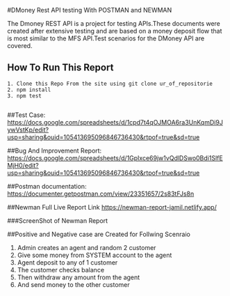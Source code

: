 #DMoney Rest API testing With POSTMAN and NEWMAN

The Dmoney REST API is a project for testing APIs.These documents were created after extensive testing and are based on a money deposit flow that is most similar to the MFS API.Test scenarios for the DMoney API are covered.

## How To Run This Report
```
1. Clone this Repo From the site using git clone ur_of_repositorie
2. npm install
3. npm test


```
##Test Case:
https://docs.google.com/spreadsheets/d/1cpd7t4qOJMOA6ra3UnKqmDi9JywVstKp/edit?usp=sharing&ouid=105413695096846736430&rtpof=true&sd=true

##Bug And Improvement Report:
https://docs.google.com/spreadsheets/d/1GpIxce69jw1vQdlDSwo0Bdi1SlfEMjH0/edit?usp=sharing&ouid=105413695096846736430&rtpof=true&sd=true

##Postman documentation:
https://documenter.getpostman.com/view/23351657/2s83tFJs8n

##Newman Full Live Report Link
https://newman-report-jamil.netlify.app/

###ScreenShot of Newman Report


##Positive and Negative case are Created for Follwing Scenraio

1. Admin creates an agent and random 2 customer
2. Give some money from SYSTEM account to the agent
3. Agent deposit to any of 1 customer
4. The customer checks balance
5. Then withdraw any amount from the agent
6. And send money to the other customer


